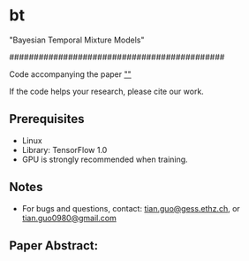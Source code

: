 # bt

"Bayesian Temporal Mixture Models"

############################################

Code accompanying the paper [""](https://arxiv.org/abs/...)

If the code helps your research, please cite our work.


    
## Prerequisites

- Linux
- Library: TensorFlow 1.0
- GPU is strongly recommended when training.

## Notes

- For bugs and questions, contact: tian.guo@gess.ethz.ch, or tian.guo0980@gmail.com

## Paper Abstract:

